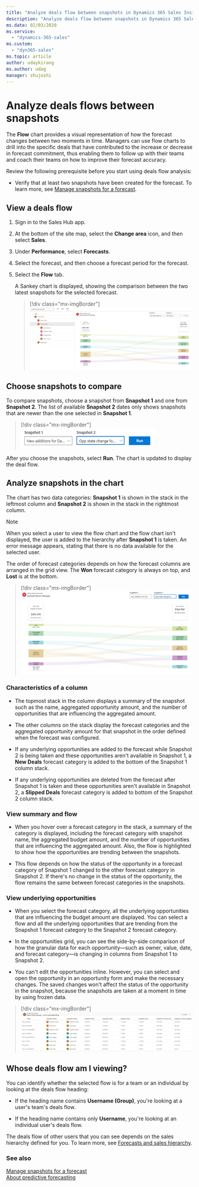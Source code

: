 ```yaml
---
title: "Analyze deals flow between snapshots in Dynamics 365 Sales Insights | MicrosoftDocs"
description: "Analyze deals flow between snapshots in Dynamics 365 Sales Insights."
ms.date: 02/03/2020
ms.service: 
  - "dynamics-365-sales"
ms.custom: 
  - "dyn365-sales"
ms.topic: article
author: udaykirang
ms.author: udag
manager: shujoshi
---
```


# Analyze deals flows between snapshots

The **Flow** chart provides a visual representation of how the forecast changes between two moments in time. Managers can use flow charts to drill into the specific deals that have contributed to the increase or decrease in forecast commitment, thus enabling them to follow up with their teams and coach their teams on how to improve their forecast accuracy.

Review the following prerequisite before you start using deals flow analysis:

-	Verify that at least two snapshots have been created for the forecast. To learn more, see [Manage snapshots for a forecast](manage-snapshots-forecast.md).

## View a deals flow

1.	Sign in to the Sales Hub app.

2.	At the bottom of the site map, select the **Change area** icon, and then select **Sales**.

3.	Under **Performance**, select **Forecasts**.

4.	Select the forecast, and then choose a forecast period for the forecast.

5.	Select the **Flow** tab.

    A Sankey chart is displayed, showing the comparison between the two latest snapshots for the selected forecast.

    > [!div class="mx-imgBorder"]
    > ![Deals flow chart](media/predictive-forecasting-deals-flow.png "Deals flow chart")

## Choose snapshots to compare

To compare snapshots, choose a snapshot from **Snapshot 1** and one from **Snapshot 2**. The list of available **Snapshot 2** dates only shows snapshots that are newer than the one selected in **Snapshot 1**.

> [!div class="mx-imgBorder"]
> ![Select snapshots for deals flow](media/predictive-forecasting-deal-flow-select-snapshot.png "Select snapshots for deals flow")
 
After you choose the snapshots, select **Run**. The chart is updated to display the deal flow.

## Analyze snapshots in the chart

The chart has two data categories: **Snapshot 1** is shown in the stack in the leftmost column and **Snapshot 2** is shown in the stack in the rightmost column. 

> [!NOTE]
> When you select a user to view <!--note from editor: I don't know what this means. Do you select a flow chart or do you select a user?-->the flow chart and the flow chart isn't displayed, the user is added to the hierarchy after **Snapshot 1** is taken. An error message appears, stating that there is no data available for the selected user.

The order of forecast categories depends on how the forecast columns are arranged in the grid view. The **Won** forecast category is always on top, and **Lost** is at the bottom.

> [!div class="mx-imgBorder"]
> ![Deals flow details](media/predictive-forecasting-deals-flow-details.png "Deals flow details")

### Characteristics of a column

-	The topmost stack in the column displays a summary of the snapshot such as the name, aggregated opportunity amount, and the number of opportunities that are influencing the aggregated amount.

-	The other columns on the stack display the forecast categories and the aggregated opportunity amount for that snapshot in the order defined when the forecast was configured.

-	If any underlying opportunities are added to the forecast while Snapshot 2 is being taken and these opportunities aren't available in Snapshot 1, a **New Deals** forecast category is added to the bottom of the Snapshot 1 column stack.

-	If any underlying opportunities are deleted from the forecast after Snapshot 1 is taken and these opportunities aren't available in Snapshot 2, a **Slipped Deals** forecast category is added to bottom of the Snapshot 2 column stack.

### View summary and flow

-	When you hover over a forecast category in the stack, a summary of the category is displayed, including the forecast category with snapshot name, the aggregated budget amount, and the number of opportunities that are influencing the aggregated amount. Also, the flow is highlighted to show how the opportunities are trending between the snapshots.

-	This flow depends on how the status of the opportunity in a forecast category of Snapshot 1 changed to the other forecast category in Snapshot 2. If there's no change in the status of the opportunity, the flow remains the same between forecast categories in the snapshots.

### View underlying opportunities

-	When you select the forecast category, all the underlying opportunities that are influencing the budget amount are displayed. You can select a flow and all the underlying opportunities that are trending from the Snapshot 1 forecast category to the Snapshot 2 forecast category.

-	In the opportunities grid, you can see the side-by-side comparison of how the granular data for each opportunity&mdash;such as owner, value, date, and forecast category&mdash;is changing in columns from Snapshot 1 to Snapshot 2.

-	You can't edit the opportunities inline. However, you can select and open the opportunity in an opportunity form and make the necessary changes. The saved changes won't affect the status of the opportunity in the snapshot, because the snapshots are taken at a moment in time by using frozen data.

> [!div class="mx-imgBorder"]
> ![Deals flow underlying opportunities](media/predictive-forecasting-deals-flow-underlying-opportunities.png "Deals flow underlying opportunities")

## Whose deals flow am I viewing?

You can identify whether the selected flow is for a team or an individual by looking at the deals flow heading:

-	If the heading name contains **Username (Group)**, you're looking at a user's team's deals flow.

-	If the heading name contains only **Username**, you're looking at an individual user's deals flow.

The deals flow of other users that you can see depends on the sales hierarchy defined for you. To learn more, see [Forecasts and sales hierarchy](https://docs.microsoft.com/dynamics365/sales-enterprise/view-forecasts#forecasts-and-sales-hierarchy).

### See also

[Manage snapshots for a forecast](manage-snapshots-forecast.md)<br>
[About predictive forecasting](configure-premium-forecasting.md)